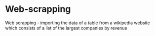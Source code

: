 # Web-scrapping
Web scrapping - importing the data of a table from a wikipedia website which consists of a list of the largest companies by revenue
